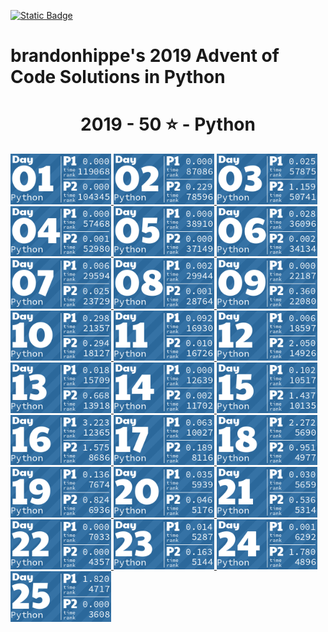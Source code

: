 <p><a href = "https://adventofcode.com/2019"> <img alt="Static Badge" src="https://img.shields.io/badge/Python-50*-118a03?style=flat-square&logo=data%3Aimage%2Fjpg%3Bbase64%2C%2F9j%2F4AAQSkZJRgABAQAAAQABAAD%2F%2FgAfQ29tcHJlc3NlZCBieSBqcGVnLXJlY29tcHJlc3P%2F2wCEAAQEBAQEBAQEBAQGBgUGBggHBwcHCAwJCQkJCQwTDA4MDA4MExEUEA8QFBEeFxUVFx4iHRsdIiolJSo0MjRERFwBBAQEBAQEBAQEBAYGBQYGCAcHBwcIDAkJCQkJDBMMDgwMDgwTERQQDxAUER4XFRUXHiIdGx0iKiUlKjQyNEREXP%2FCABEIAEAAQAMBIgACEQEDEQH%2FxAAcAAEAAgIDAQAAAAAAAAAAAAAABggFBwMECQH%2F2gAIAQEAAAAAo%2BZXkwwNz5LQwnkD3pk68TyBrFb2kfbiejq3H30t5vM%2FjFs4d0tlVAMhcWlS5tScQAf%2FxAAYAQADAQEAAAAAAAAAAAAAAAABBQYCBP%2FaAAgBAhAAAABtxDuVyOa9rAi%2FysLH%2F8QAGAEAAwEBAAAAAAAAAAAAAAAAAQIEAAP%2F2gAIAQMQAAAAnbL0oM3Osxl8n%2F%2FEADYQAAEEAQEEBwYEBwAAAAAAAAIBAwQFBgcACBEhEBITIDEyQRQVIlNhchYXMFJic4KRkqPB%2F9oACAEBAAE%2FAOmkpLTI7SJS0sQpM%2BUSgyyKoimqJx9dsgx%2B4xa2k0d9CKJYx0BXWTVFUe0BDHmPFOaL393xvtNXcR%2Bjr5f4sntvLN9TWDIS%2FfGgH%2FoEe7K0xz6JQV2UHi85ynmxhlNSWG%2B2RGj5oTiBxIEVPUujduDr6wYx9AnF%2FaKe29E31NWZxfMrIRdFdpjntpSzsji4xNSpiRjkuSng7ECaBOKq31%2BCuf09OCbyuc4gzDrbEGLqqjgDQMv8GXgaDkgtuhtHyXd11l5XdfHqbt7z%2B0okKQp%2FR9v4HNsH3d4GB59VZjQ5G5JrWWpKLElNorqdu0oIoOhyLbUTd%2Fhaj51%2BKrjIHYlcMCPGWNGaTtjJpSVVVw%2BQptIud3LRnlXQo9tdM%2BVGESfJQ%2F5pr1G9s63m82ypmZXU7DFJWPgbRA3wffNs%2BSobh9wRIiEQFVJVREROaqq7acwPyR0kfu81sZSvK37Y7EeeJRYI%2BTcVkC5Ca%2Bu2ZsNa8aRpZ4XayWJRAr7cUHyBDeb88OSI7OtOsOuMvtk262SgYGnAhIV4Kiovqnd3ZdLEvLNdQb6OiVNW6qQEd8r8oPFz7GdtftWS1CyH3VUSVXGqpwhjdXyyXvApH%2FA20J1Yd03yT2axdIscsyBuaHyD8BkD9vgW281pczBkhqXjjYlW2Kh7yBrmAPn5JA%2FwO9yqZgSbSuj2sxYkByS0EmQIK4rTKkiGaCPMlFPTbWzVXHKHDKjTPTOcycN%2BA2MmRFPiLcMk5Ndb5jvifToRqtSWONWemOpEuP7rCE6kR%2BYfAFionxxzJfUPFva%2Fj1MS7tY1DPObVNyXBiSTBQJxlF%2BFVRfX9L%2F%2FxAAlEQACAwABAwMFAQAAAAAAAAABAgMEBQARQVEGEDESFDI0YpH%2F2gAIAQIBAT8A5o2Wp0LlpAC0MLuAfjqo68y7T3s6lccAPNCjkD4BI9tSTVhijky68MzBuskcjFSy%2FwAnzzV9V13zNGjoU7FG29eRVSVeqsxHZhzH9VVosrNoUali7bSBFZIkIVWHljzLl1Zo5JNSvDAWYGOONixC%2FwBHz7bfX1JqR4Fb9WuwkuzAf4gPnmMD6Y1nw7H6VpjJTlPnuhPs6l0dQxUkEdR8jmRk18isYISzu7l5JX%2FJ2Pc81sqvr1ft5yVKsHjkX8kYdxyNTHGiFyxVQPqPyenc8%2F%2FEACIRAAICAAUFAQAAAAAAAAAAAAECAAMEEBIhURETIzJBgf%2FaAAgBAwEBPwCIup1Xkx10O68HplWKySLCRwRK8O3cR0cMoYbiWYdjY7uyqpb7LBWCBWxPJOVXgrNzex2QS3z1i0ey7MMhLLDY3U7fAJXYam1D9EO5Jn%2F%2F2Q%3D%3D&labelColor=black" target="_blank"></a></p>

# brandonhippe's 2019 Advent of Code Solutions in Python
<!-- #{(lang_tiles)} -->
<h1 align="center">
  2019 - 50 ⭐ - Python
</h1>
<a href="1.py">
  <img src=".tiles/python/images/2019/01.png" width="161px">
</a>
<a href="2.py">
  <img src=".tiles/python/images/2019/02.png" width="161px">
</a>
<a href="3.py">
  <img src=".tiles/python/images/2019/03.png" width="161px">
</a>
<a href="4.py">
  <img src=".tiles/python/images/2019/04.png" width="161px">
</a>
<a href="5.py">
  <img src=".tiles/python/images/2019/05.png" width="161px">
</a>
<a href="6.py">
  <img src=".tiles/python/images/2019/06.png" width="161px">
</a>
<a href="7.py">
  <img src=".tiles/python/images/2019/07.png" width="161px">
</a>
<a href="8.py">
  <img src=".tiles/python/images/2019/08.png" width="161px">
</a>
<a href="9.py">
  <img src=".tiles/python/images/2019/09.png" width="161px">
</a>
<a href="10.py">
  <img src=".tiles/python/images/2019/10.png" width="161px">
</a>
<a href="11.py">
  <img src=".tiles/python/images/2019/11.png" width="161px">
</a>
<a href="12.py">
  <img src=".tiles/python/images/2019/12.png" width="161px">
</a>
<a href="13.py">
  <img src=".tiles/python/images/2019/13.png" width="161px">
</a>
<a href="14.py">
  <img src=".tiles/python/images/2019/14.png" width="161px">
</a>
<a href="15.py">
  <img src=".tiles/python/images/2019/15.png" width="161px">
</a>
<a href="16.py">
  <img src=".tiles/python/images/2019/16.png" width="161px">
</a>
<a href="17.py">
  <img src=".tiles/python/images/2019/17.png" width="161px">
</a>
<a href="18.py">
  <img src=".tiles/python/images/2019/18.png" width="161px">
</a>
<a href="19.py">
  <img src=".tiles/python/images/2019/19.png" width="161px">
</a>
<a href="20.py">
  <img src=".tiles/python/images/2019/20.png" width="161px">
</a>
<a href="21.py">
  <img src=".tiles/python/images/2019/21.png" width="161px">
</a>
<a href="22.py">
  <img src=".tiles/python/images/2019/22.png" width="161px">
</a>
<a href="23.py">
  <img src=".tiles/python/images/2019/23.png" width="161px">
</a>
<a href="24.py">
  <img src=".tiles/python/images/2019/24.png" width="161px">
</a>
<a href="25.py">
  <img src=".tiles/python/images/2019/25.png" width="161px">
</a>
<!-- #{/(lang_tiles)} -->
